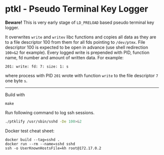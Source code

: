 # ptkl - Pseudo Terminal Key Logger

**Beware!** This is very early stage of `LD_PRELOAD` based pseudo terminal key logger.

It overwrites `write` and `writev` libc functions and copies all data as they are to a file descriptor 100 from them for all fds pointing to `/dev/ptmx`.
File descriptor 100 is expected to be open in advance (use shell redirection `100>&2` for example).
Every logged write is prepended with PID, function name, fd number and amount of written data.
For example:
```
201: write: fd: 7: size: 1: s
```
where process with PID `201` wrote with function `write` to the file descriptor `7` one byte `s`.

---

Build with
```
make
```

Run following command to log ssh sessions.
```sh
./ptklify /usr/sbin/sshd -De 100>&2
```

Docker test cheat sheet:
```
docker build --tag=sshd .
docker run --rm --name=sshd sshd
ssh -o UserKnownHostsFile=kh root@172.17.0.2
```
